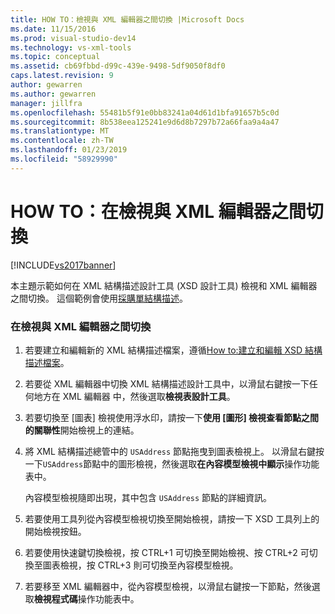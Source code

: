 ```yaml
---
title: HOW TO：檢視與 XML 編輯器之間切換 |Microsoft Docs
ms.date: 11/15/2016
ms.prod: visual-studio-dev14
ms.technology: vs-xml-tools
ms.topic: conceptual
ms.assetid: cb69fbbd-d99c-439e-9498-5df9050f8df0
caps.latest.revision: 9
author: gewarren
ms.author: gewarren
manager: jillfra
ms.openlocfilehash: 55481b5f91e0bb83241a04d61d1bfa91657b5c0d
ms.sourcegitcommit: 8b538eea125241e9d6d8b7297b72a66faa9a4a47
ms.translationtype: MT
ms.contentlocale: zh-TW
ms.lasthandoff: 01/23/2019
ms.locfileid: "58929990"
---
```

# <a name="how-to-switch-between-views-and-the-xml-editor"></a>HOW TO：在檢視與 XML 編輯器之間切換
[!INCLUDE[vs2017banner](../includes/vs2017banner.md)]

  
本主題示範如何在 XML 結構描述設計工具 (XSD 設計工具) 檢視和 XML 編輯器之間切換。 這個範例會使用[採購單結構描述](../xml-tools/sample-xsd-file-simple-schema.md)。  
  
### <a name="to-switch-between-the-views-and-the-xml-editor"></a>在檢視與 XML 編輯器之間切換  
  
1.  若要建立和編輯新的 XML 結構描述檔案，遵循[How to:建立和編輯 XSD 結構描述檔案](../xml-tools/how-to-create-and-edit-an-xsd-schema-file.md)。  
  
2.  若要從 XML 編輯器中切換 XML 結構描述設計工具中，以滑鼠右鍵按一下任何地方在 XML 編輯器 中，然後選取**檢視表設計工具**。  
  
3.  若要切換至 [圖表] 檢視使用浮水印，請按一下**使用 [圖形] 檢視查看節點之間的關聯性**開始檢視上的連結。  
  
4.  將 XML 結構描述總管中的 `USAddress` 節點拖曳到圖表檢視上。 以滑鼠右鍵按一下`USAddress`節點中的圖形檢視，然後選取**在內容模型檢視中顯示**操作功能表中。  
  
     內容模型檢視隨即出現，其中包含 `USAddress` 節點的詳細資訊。  
  
5.  若要使用工具列從內容模型檢視切換至開始檢視，請按一下 XSD 工具列上的開始檢視按鈕。  
  
6.  若要使用快速鍵切換檢視，按 CTRL+1 可切換至開始檢視、按 CTRL+2 可切換至圖表檢視，按 CTRL+3 則可切換至內容模型檢視。  
  
7.  若要移至 XML 編輯器中，從內容模型檢視，以滑鼠右鍵按一下節點，然後選取**檢視程式碼**操作功能表中。
